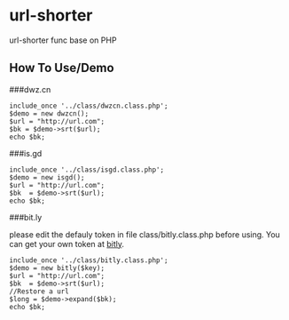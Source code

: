 url-shorter
===========

url-shorter func base on PHP

## How To Use/Demo

###dwz.cn

```
include_once '../class/dwzcn.class.php';
$demo = new dwzcn();
$url = "http://url.com";
$bk = $demo->srt($url);
echo $bk;
```
###is.gd

```
include_once '../class/isgd.class.php';
$demo = new isgd();
$url = "http://url.com";
$bk  = $demo->srt($url);
echo $bk;
```

###bit.ly

please edit the defauly token in file class/bitly.class.php before using.
You can get your own token at [bitly](http://dev.bitly.com/my_apps.html).
```
include_once '../class/bitly.class.php';
$demo = new bitly($key);
$url = "http://url.com";
$bk  = $demo->srt($url);
//Restore a url
$long = $demo->expand($bk);
echo $bk;
```
